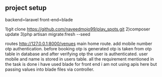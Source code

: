 project setup
--------------
backend=laravel
front-end=blade

1)git clone https://github.com/naveedmojo99/play_spots.git
2)composer update
3)php artisan migrate:fresh --seed

routes http://127.0.0.1:8000/venues main home route.
add mobile number otp authentication.
before booking otp is generated otp is taken from otp table in database and after verifying otp the user is authenticated.
user mobile and name is stored in users table.
all the requirement mentioned in the task is done i have used blade for front end i am not using apis here but passing values into blade files via controller.
